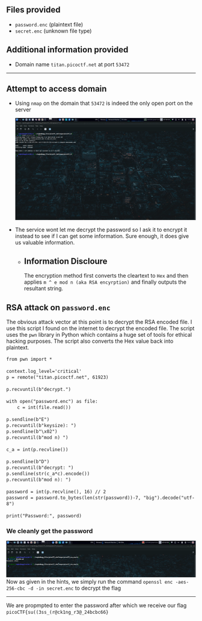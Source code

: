 ## Files provided
- ```password.enc``` (plaintext file)
- ```secret.enc``` (unknown file type)
## Additional information provided
- Domain name ```titan.picoctf.net``` at port ```53472```
* * *
## Attempt to access domain
- Using ```nmap``` on the domain that ```53472``` is indeed the only open port on the server

	![nmap_output.png](https://github.com/rugbedbugg/MFC_picoCTF/blob/main/rsa_oracle/nmap_output.png)
- The service wont let me decrypt the password so I ask it to encrypt it instead to see if I can get some information. Sure enough, it does give us valuable information.
	- ## Information Discloure
		The encryption method first converts the cleartext to ```Hex``` and then applies ```m ^ e mod n (aka RSA encyrption)```  and finally outputs the resultant string.
## RSA attack on ```password.enc```
The obvious attack vector at this point is to decrypt the RSA encoded file. I use this script I found on the internet to decrypt the encoded file. The script uses the ```pwn``` library in Python which contains a huge set of tools for ethical hacking purposes. The script also converts the Hex value back into plaintext.
```
from pwn import *
		
context.log_level='critical'
p = remote("titan.picoctf.net", 61923)

p.recvuntil(b"decrypt.")

with open("password.enc") as file:
    c = int(file.read())

p.sendline(b"E")
p.recvuntil(b"keysize): ")
p.sendline(b"\x02")
p.recvuntil(b"mod n) ")

c_a = int(p.recvline())

p.sendline(b"D")
p.recvuntil(b"decrypt: ")
p.sendline(str(c_a*c).encode())
p.recvuntil(b"mod n): ")

password = int(p.recvline(), 16) // 2
password = password.to_bytes(len(str(password))-7, "big").decode("utf-8")

print("Password:", password)
```

### We cleanly get the password
![cleartext_password.png](https://github.com/rugbedbugg/MFC_picoCTF/blob/main/rsa_oracle/cleartext_password.png)
Now as given in the hints, we simply run the command
```openssl enc -aes-256-cbc -d -in secret.enc``` to decrypt the flag
* * *
We are propmpted to enter the password after which we receive our flag
```picoCTF{su((3ss_(r@ck1ng_r3@_24bcbc66}```
